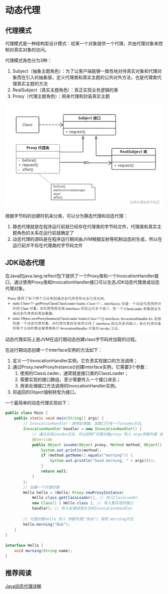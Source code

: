 # 动态代理

## 代理模式
代理模式是一种结构型设计模式：给某一个对象提供一个代理，并由代理对象来控制对真实对象的访问。

代理模式角色分为3种：
1. Subject（抽象主题角色）：为了让客户端能够一致性地对待真实对象和代理对象而在引入的抽象层，定义代理类和真实主题的公共对外方法，也是代理类代理真实主题的方法
2. RealSubject（真实主题角色）：真正实现业务逻辑的类
3. Proxy（代理主题角色）：用来代理和封装真实主题

![DynamicProxy+20230202113731](https://raw.githubusercontent.com/loli0con/picgo/master/images/DynamicProxy%2B20230202113731.png%2B2023-02-02-11-37-31)

根据字节码的创建时机来分类，可以分为静态代理和动态代理：
1. 静态代理就是在程序运行前就已经存在代理类的字节码文件，代理类和真实主题角色的关系在运行前就确定了
2. 动态代理的源码是在程序运行期间由JVM根据反射等机制动态的生成，所以在运行前并不存在代理类的字节码文件

## JDK动态代理
在Java的java.lang.reflect包下提供了一个Proxy类和一个InvocationHandler接口，通过使用Proxy类和InvocationHandler接口可以生态JDK动态代理类或动态代理对象。

![reflection+20210606174524](https://raw.githubusercontent.com/loli0con/picgo/master/images/reflection%2B20210606174524.png%2B2021-06-06-17-45-25)

动态代理实际上是JVM在运行期动态创建class字节码并加载的过程。

在运行期动态创建一个interface实例的方法如下：
1. 定义一个InvocationHandler实例，它负责实现接口的方法调用；
2. 通过Proxy.newProxyInstance()创建interface实例，它需要3个参数：
   1. 使用的ClassLoader，通常就是接口类的ClassLoader；
   2. 需要实现的接口数组，至少需要传入一个接口进去；
   3. 用来处理接口方法调用的InvocationHandler实例。
3. 将返回的Object强制转型为接口。

一个最简单的动态代理实现如下：
```Java
public class Main {
    public static void main(String[] args) {
        // InvocationHandler：调用处理器。该接口只有一个invoke方法。
        InvocationHandler handler = new InvocationHandler() {
            // 通过实现invoke方法，可以控制“代理对象proxy 传入 args参数列表 调用 method方法”的过程
            @Override
            public Object invoke(Object proxy, Method method, Object[] args) throws Throwable {
                System.out.println(method);
                if (method.getName().equals("morning")) {
                    System.out.println("Good morning, " + args[0]);
                }
                return null;
            }
        };
        // 创建一个代理对象
        Hello hello = (Hello) Proxy.newProxyInstance(
            Hello.class.getClassLoader(), // 传入ClassLoader
            new Class[] { Hello.class }, // 传入要实现的接口
            handler); // 传入处理调用方法的InvocationHandler

        // 代理对象hello 传入 参数列表["Bob"] 调用 morning方法
        hello.morning("Bob");
    }
}

interface Hello {
    void morning(String name);
}
```

## 推荐阅读
[Java动态代理详解](https://juejin.cn/post/6844903744954433544)

## 
